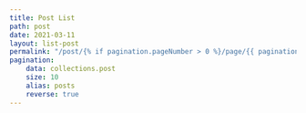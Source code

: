 ```yaml
---
title: Post List
path: post
date: 2021-03-11
layout: list-post
permalink: "/post/{% if pagination.pageNumber > 0 %}/page/{{ pagination.pageNumber + 1 }}{% endif %}/index.html"
pagination:
    data: collections.post
    size: 10
    alias: posts
    reverse: true
---
```

